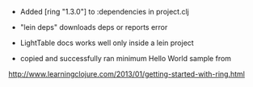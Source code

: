 - Added [ring "1.3.0"] to :dependencies in project.clj
- "lein deps" downloads deps or reports error

- LightTable docs works well only inside a lein project

- copied and successfully ran minimum Hello World sample from

http://www.learningclojure.com/2013/01/getting-started-with-ring.html
